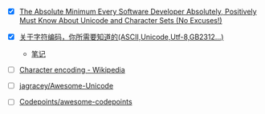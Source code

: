 + [x] [The Absolute Minimum Every Software Developer Absolutely, Positively Must Know About Unicode and Character Sets (No Excuses!)](https://www.joelonsoftware.com/2003/10/08/the-absolute-minimum-every-software-developer-absolutely-positively-must-know-about-unicode-and-character-sets-no-excuses/)

+ [x] [关于字符编码，你所需要知道的(ASCII,Unicode,Utf-8,GB2312…)](http://www.imkevinyang.com/2010/06/%E5%85%B3%E4%BA%8E%E5%AD%97%E7%AC%A6%E7%BC%96%E7%A0%81%EF%BC%8C%E4%BD%A0%E6%89%80%E9%9C%80%E8%A6%81%E7%9F%A5%E9%81%93%E7%9A%84.html)
    + [笔记](./note.关于字符编码-你所需要知道的.md)

+ [ ] [Character encoding - Wikipedia](https://en.wikipedia.org/wiki/Character_encoding)

+ [ ] [jagracey/Awesome-Unicode](https://github.com/jagracey/Awesome-Unicode)

+ [ ] [Codepoints/awesome-codepoints](https://github.com/Codepoints/awesome-codepoints)




